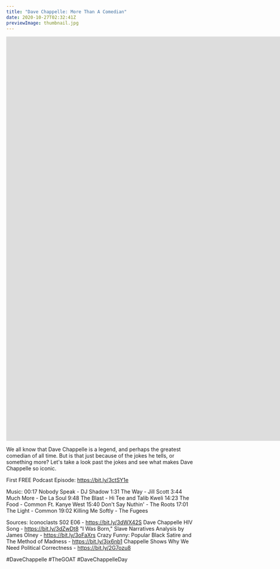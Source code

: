 ```yaml
---
title: "Dave Chappelle: More Than A Comedian"
date: 2020-10-27T02:32:41Z
previewImage: thumbnail.jpg
---
```


<iframe width="1920" height="1080" src="https://www.youtube.com/embed/-VpK3gkjQ6A" frameborder="0" allow="accelerometer; autoplay; clipboard-write; encrypted-media; gyroscope; picture-in-picture" allowfullscreen></iframe>

We all know that Dave Chappelle is a legend, and perhaps the greatest comedian of all time. But is that just because of the jokes he tells, or something more? Let's take a look past the jokes and see what makes Dave Chappelle so iconic.

First FREE Podcast Episode: https://bit.ly/3ctSY1e

Music:
00:17 Nobody Speak - DJ Shadow
1:31 The Way - Jill Scott
3:44 Much More - De La Soul
9:48 The Blast - Hi Tee and Talib Kweli
14:23 The Food - Common Ft. Kanye West
15:40 Don't Say Nuthin' - The Roots
17:01 The Light - Common
19:02 Killing Me Softly - The Fugees

Sources:
Iconoclasts S02 E06 - https://bit.ly/3dWX42S
Dave Chappelle HIV Song - https://bit.ly/3dZwDt8
"I Was Born," Slave Narratives Analysis by James Olney - https://bit.ly/3oFaXrs
Crazy Funny: Popular Black Satire and The Method of Madness - https://bit.ly/3jx6nb1
Chappelle Shows Why We Need Political Correctness - https://bit.ly/2G7ozu8

#DaveChappelle #TheGOAT #DaveChappelleDay
